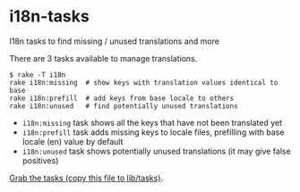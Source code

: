 i18n-tasks
==========

I18n tasks to find missing / unused translations and more

There are 3 tasks available to manage translations.

    $ rake -T i18n
    rake i18n:missing  # show keys with translation values identical to base
    rake i18n:prefill  # add keys from base locale to others
    rake i18n:unused   # find potentially unused translations

* `i18n:missing` task shows all the keys that have not been translated yet
* `i18n:prefill` task adds missing keys to locale files, prefilling with base locale (en) value by default
* `i18n:unused` task shows potentially unused translations (it may give false positives)

[Grab the tasks (copy this file to lib/tasks)](https://github.com/glebm/i18n-tasks/blob/master/i18n.rake).
